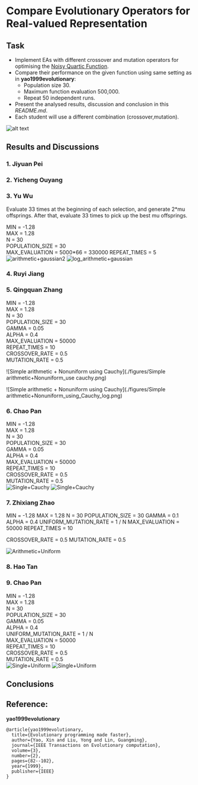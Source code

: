 # Compare Evolutionary Operators for Real-valued Representation

## Task
* Implement EAs with different crossover and mutation operators for optimising the [Noisy Quartic Function](http://benchmarkfcns.xyz/benchmarkfcns/quarticfcn.html).
* Compare their performance on the given function using same setting as in **yao1999evolutionary**:
  * Population size 30.
  * Maximum function evaluation 500,000.
  * Repeat 50 independent runs.
* Present the analysed results, discussion and conclusion in this *README.md*.
* Each student will use a different combination (crossover,mutation).

![alt text](figures/work.png)


## Results and Discussions

### 1. Jiyuan Pei

### 2. Yicheng Ouyang

### 3. Yu Wu
Evaluate 33 times at the beginning of each selection, and generate 2*mu offsprings. After that, evaluate 33 times to pick up the best mu offsprings.

MIN = -1.28   
MAX = 1.28   
N = 30   
POPULATION_SIZE = 30   
MAX_EVALUATION = 5000*66 = 330000
REPEAT_TIMES = 5  
![arithmetic+gaussian2](./figures/arithmetic+gaussian2.png)
![log_arithmetic+gaussian](./figures/log_arithmetic+gaussian.png)

### 4. Ruyi Jiang

### 5. Qingquan Zhang

MIN = -1.28   
MAX = 1.28   
N = 30   
POPULATION_SIZE = 30   
GAMMA = 0.05   
ALPHA = 0.4   
MAX_EVALUATION = 50000   
REPEAT_TIMES = 10   
CROSSOVER_RATE = 0.5   
MUTATION_RATE = 0.5    

![Simple arithmetic + Nonuniform using Cauchy](./figures/Simple arithmetic+Nonuniform_use cauchy.png)

![Simple arithmetic + Nonuniform using Cauchy](./figures/Simple arithmetic+Nonuniform_using_Cauchy_log.png)

### 6. Chao Pan
MIN = -1.28   
MAX = 1.28   
N = 30   
POPULATION_SIZE = 30   
GAMMA = 0.05   
ALPHA = 0.4   
MAX_EVALUATION = 50000   
REPEAT_TIMES = 10   
CROSSOVER_RATE = 0.5   
MUTATION_RATE = 0.5    
![Single+Cauchy](./figures/Single+Cauchy.png)
![Single+Cauchy](./figures/log_c.png)

### 7. Zhixiang Zhao
MIN = -1.28
MAX = 1.28
N = 30
POPULATION_SIZE = 30
GAMMA = 0.1
ALPHA = 0.4
UNIFORM_MUTATION_RATE = 1 / N
MAX_EVALUATION = 50000
REPEAT_TIMES = 10

CROSSOVER_RATE = 0.5
MUTATION_RATE = 0.5

![Arithmetic+Uniform](./figures/Arithmetic+Uniform.png)

### 8. Hao Tan

### 9. Chao Pan
MIN = -1.28   
MAX = 1.28   
N = 30   
POPULATION_SIZE = 30   
GAMMA = 0.05   
ALPHA = 0.4   
UNIFORM_MUTATION_RATE = 1 / N   
MAX_EVALUATION = 50000   
REPEAT_TIMES = 10   
CROSSOVER_RATE = 0.5   
MUTATION_RATE = 0.5   
![Single+Uniform](./figures/Single+Uniform.png)
![Single+Uniform](./figures/log_uni.png)

## Conclusions

## Reference: 

**yao1999evolutionary**
```
@article{yao1999evolutionary,
  title={Evolutionary programming made faster},
  author={Yao, Xin and Liu, Yong and Lin, Guangming},
  journal={IEEE Transactions on Evolutionary computation},
  volume={3},
  number={2},
  pages={82--102},
  year={1999},
  publisher={IEEE}
}
```
